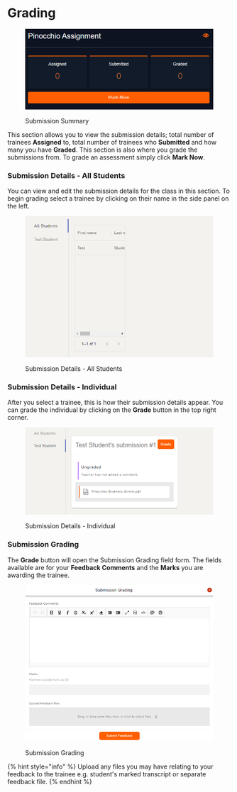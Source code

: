 # Grading

<figure><img src="../../.gitbook/assets/h1.PNG" alt=""><figcaption><p>Submission Summary</p></figcaption></figure>

This section allows you to view the submission details; total number of trainees **Assigned** to, total number of trainees who **Submitted** and how many you have **Graded**. This section is also where you grade the submissions from. To grade an assessment simply click **Mark Now**.

### Submission Details - All Students

You can view and edit the submission details for the class in this section. To begin grading select a trainee by clicking on their name in the side panel on the left.

<figure><img src="../../.gitbook/assets/g3.PNG" alt=""><figcaption><p>Submission Details - All Students</p></figcaption></figure>

### Submission Details - Individual

After you select a trainee, this is how their submission details appear. You can grade the individual by clicking on the **Grade** button in the top right corner.



<figure><img src="../../.gitbook/assets/g1.PNG" alt=""><figcaption><p>Submission Details - Individual</p></figcaption></figure>

### Submission Grading&#x20;

The **Grade** button will open the Submission Grading field form. The fields available are for your **Feedback Comments** and the **Marks** you are awarding the trainee.

<figure><img src="../../.gitbook/assets/g2.PNG" alt=""><figcaption><p>Submission Grading</p></figcaption></figure>

{% hint style="info" %}
Upload any files you may have relating to your feedback to the trainee e.g. student's marked transcript or separate feedback file.
{% endhint %}
